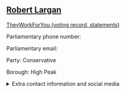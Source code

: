 ## <a href="https://members.parliament.uk/member/4852/contact">Robert Largan</a>

<a href="https://www.theyworkforyou.com/mp/25841/robert_largan/high_peak">TheyWorkForYou (voting record, statements)</a> 

Parliamentary phone number:  

Parliamentary email:  

Party: Conservative 

Borough: High Peak 

<details><summary>Extra contact information and social media</summary> 
<li>Website:</li>
<li>Twitter:</li>
<li>Constituency office phone number: 01663769779</li>
<li>Constituency office email: mail@robertlargan.co.uk</li>
<li>Facebook:</li>
<li>Instagram:</li>
<li>Youtube:</li>
<li>Linkedin:</li>
<li>Government department phone number:</li>
<li>Government department email:</li>
<li>Threads:</li>
<li>Party office phone number:</li>
<li>Party office email:</li>
<li>Tiktok:</li>
</details>